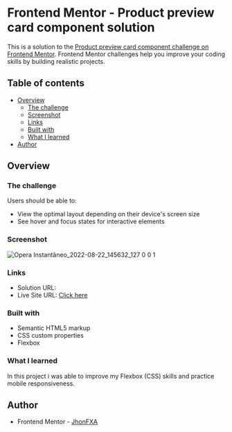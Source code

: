 # Frontend Mentor - Product preview card component solution

This is a solution to the [Product preview card component challenge on Frontend Mentor](https://www.frontendmentor.io/challenges/product-preview-card-component-GO7UmttRfa). Frontend Mentor challenges help you improve your coding skills by building realistic projects. 

## Table of contents

- [Overview](#overview)
  - [The challenge](#the-challenge)
  - [Screenshot](#screenshot)
  - [Links](#links)
  - [Built with](#built-with)
  - [What I learned](#what-i-learned)
- [Author](#author)

## Overview

### The challenge

Users should be able to:

- View the optimal layout depending on their device's screen size
- See hover and focus states for interactive elements

### Screenshot

![Opera Instantâneo_2022-08-22_145632_127 0 0 1](https://user-images.githubusercontent.com/101012380/185987738-5d36e3f3-7acf-480b-b47b-8f18194521df.png)

### Links

- Solution URL: [](https://your-solution-url.com)
- Live Site URL: [Click here](http://frontend-mentor-product-preview-card-component-solution.vercel.app/)

### Built with

- Semantic HTML5 markup
- CSS custom properties
- Flexbox

### What I learned

In this project i was able to improve my Flexbox (CSS) skills and practice mobile responsiveness.

## Author
- Frontend Mentor - [JhonFXA](https://www.frontendmentor.io/profile/JhonFXA)
